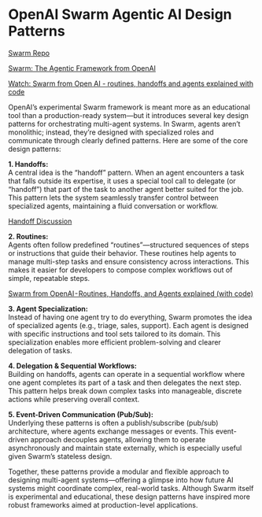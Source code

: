 # OpenAI Swarm Agentic AI Design Patterns

[Swarm Repo](https://github.com/openai/swarm)

[Swarm: The Agentic Framework from OpenAI](https://composio.dev/blog/swarm-the-agentic-framework-from-openai/)

[Watch: Swarm from Open AI - routines, handoffs and agents explained with code](https://www.youtube.com/watch?v=mTE-VLVh63w)

OpenAI’s experimental Swarm framework is meant more as an educational tool than a production-ready system—but it introduces several key design patterns for orchestrating multi-agent systems. In Swarm, agents aren’t monolithic; instead, they’re designed with specialized roles and communicate through clearly defined patterns. Here are some of the core design patterns:

**1. Handoffs:**  
A central idea is the “handoff” pattern. When an agent encounters a task that falls outside its expertise, it uses a special tool call to delegate (or “handoff”) that part of the task to another agent better suited for the job. This pattern lets the system seamlessly transfer control between specialized agents, maintaining a fluid conversation or workflow. 

[Handoff Discussion](https://microsoft.github.io/autogen/stable//user-guide/core-user-guide/design-patterns/handoffs.html)


**2. Routines:**  
Agents often follow predefined “routines”—structured sequences of steps or instructions that guide their behavior. These routines help agents to manage multi-step tasks and ensure consistency across interactions. This makes it easier for developers to compose complex workflows out of simple, repeatable steps.  

[Swarm from OpenAI - Routines, Handoffs, and Agents explained (with code)](https://www.ai-bites.net/swarm-from-openai-routines-handoffs-and-agents-explained-with-code/)


**3. Agent Specialization:**  
Instead of having one agent try to do everything, Swarm promotes the idea of specialized agents (e.g., triage, sales, support). Each agent is designed with specific instructions and tool sets tailored to its domain. This specialization enables more efficient problem-solving and clearer delegation of tasks.

**4. Delegation & Sequential Workflows:**  
Building on handoffs, agents can operate in a sequential workflow where one agent completes its part of a task and then delegates the next step. This pattern helps break down complex tasks into manageable, discrete actions while preserving overall context.

**5. Event-Driven Communication (Pub/Sub):**  
Underlying these patterns is often a publish/subscribe (pub/sub) architecture, where agents exchange messages or events. This event-driven approach decouples agents, allowing them to operate asynchronously and maintain state externally, which is especially useful given Swarm’s stateless design.

Together, these patterns provide a modular and flexible approach to designing multi-agent systems—offering a glimpse into how future AI systems might coordinate complex, real-world tasks. Although Swarm itself is experimental and educational, these design patterns have inspired more robust frameworks aimed at production-level applications.  
